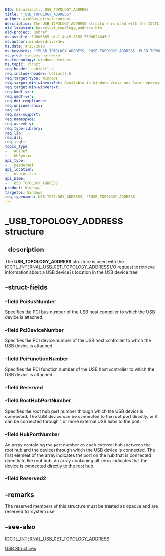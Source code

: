 ```yaml
---
UID: NS:usbioctl._USB_TOPOLOGY_ADDRESS
title: "_USB_TOPOLOGY_ADDRESS"
author: windows-driver-content
description: The USB_TOPOLOGY_ADDRESS structure is used with the IOCTL_INTERNAL_USB_GET_TOPOLOGY_ADDRESS I/O request to retrieve information about a USB device?s location in the USB device tree.
old-location: buses\usb_topology_address.htm
old-project: usbref
ms.assetid: 5d8d6665-bfa1-4bc5-8168-7508624845e1
ms.author: windowsdriverdev
ms.date: 4/25/2018
ms.keywords: "*PUSB_TOPOLOGY_ADDRESS, PUSB_TOPOLOGY_ADDRESS, PUSB_TOPOLOGY_ADDRESS structure pointer [Buses], USB_TOPOLOGY_ADDRESS, USB_TOPOLOGY_ADDRESS structure [Buses], _USB_TOPOLOGY_ADDRESS, buses.usb_topology_address, usbioctl/PUSB_TOPOLOGY_ADDRESS, usbioctl/USB_TOPOLOGY_ADDRESS"
ms.prod: windows-hardware
ms.technology: windows-devices
ms.topic: struct
req.header: usbioctl.h
req.include-header: Usbioctl.h
req.target-type: Windows
req.target-min-winverclnt: Available in Windows Vista and later operating systems.
req.target-min-winversvr: 
req.kmdf-ver: 
req.umdf-ver: 
req.ddi-compliance: 
req.unicode-ansi: 
req.idl: 
req.max-support: 
req.namespace: 
req.assembly: 
req.type-library: 
req.lib: 
req.dll: 
req.irql: 
topic_type:
-	APIRef
-	kbSyntax
api_type:
-	HeaderDef
api_location:
-	usbioctl.h
api_name:
-	USB_TOPOLOGY_ADDRESS
product: Windows
targetos: Windows
req.typenames: USB_TOPOLOGY_ADDRESS, *PUSB_TOPOLOGY_ADDRESS
---
```


# _USB_TOPOLOGY_ADDRESS structure


## -description


The <b>USB_TOPOLOGY_ADDRESS</b> structure is used with the <a href="https://msdn.microsoft.com/library/windows/hardware/ff537263">IOCTL_INTERNAL_USB_GET_TOPOLOGY_ADDRESS</a> I/O request to retrieve information about a USB device?s location in the USB device tree. 


## -struct-fields




### -field PciBusNumber

Specifies the PCI bus number of the USB host controller to which the USB device is attached. 


### -field PciDeviceNumber

Specifies the PCI device number of the USB host controller to which the USB device is attached. 


### -field PciFunctionNumber

Specifies the PCI function number of the USB host controller to which the USB device is attached. 


### -field Reserved

 


### -field RootHubPortNumber

Specifies the root hub port number through which the USB device is connected.  The USB device can be connected to the root port directly, or it can be connected through 1 or more external USB hubs to the port. 


### -field HubPortNumber

An array containing the port number on each external hub (between the root hub and the device) through which the USB device is connected.  The first element of the array indicates the port on the hub that is connected directly to the root hub.  An array containing all zeros indicates that the device is connected directly to the root hub. 


### -field Reserved2

 




## -remarks



The reserved members of this structure must be treated as opaque and are reserved for system use.




## -see-also




<a href="https://msdn.microsoft.com/library/windows/hardware/ff537263">IOCTL_INTERNAL_USB_GET_TOPOLOGY_ADDRESS</a>



<a href="https://msdn.microsoft.com/library/windows/hardware/ff540160">USB Structures</a>
 

 

